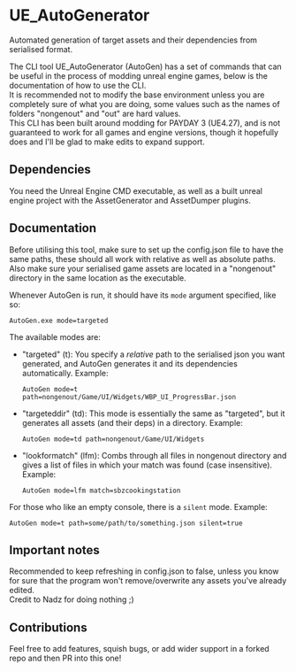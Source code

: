 # UE_AutoGenerator
Automated generation of target assets and their dependencies from serialised format.

The CLI tool UE_AutoGenerator (AutoGen) has a set of commands that can be useful in the process of modding unreal engine games, below is the documentation of how to use the CLI.  
It is recommended not to modify the base environment unless you are completely sure of what you are doing, some values such as the names of folders "nongenout" and "out" are hard values.  
This CLI has been built around modding for PAYDAY 3 (UE4.27), and is not guaranteed to work for all games and engine versions, though it hopefully does and I'll be glad to make edits to expand support.

## Dependencies
You need the Unreal Engine CMD executable, as well as a built unreal engine project with the AssetGenerator and AssetDumper plugins.

## Documentation
Before utilising this tool, make sure to set up the config.json file to have the same paths, these should all work with relative as well as absolute paths.  
Also make sure your serialised game assets are located in a "nongenout" directory in the same location as the executable.

Whenever AutoGen is run, it should have its `mode` argument specified, like so:
```
AutoGen.exe mode=targeted
```
The available modes are:
 - "targeted" (t): You specify a *relative* path to the serialised json you want generated, and AutoGen generates it and its dependencies automatically. Example:
    ```
    AutoGen mode=t path=nongenout/Game/UI/Widgets/WBP_UI_ProgressBar.json
    ```
 - "targeteddir" (td): This mode is essentially the same as "targeted", but it generates all assets (and their deps) in a directory. Example:
    ```
    AutoGen mode=td path=nongenout/Game/UI/Widgets
    ```
 - "lookformatch" (lfm): Combs through all files in nongenout directory and gives a list of files in which your match was found (case insensitive). Example:
    ```
    AutoGen mode=lfm match=sbzcookingstation
    ```
For those who like an empty console, there is a `silent` mode. Example:  
```
AutoGen mode=t path=some/path/to/something.json silent=true
```

## Important notes
Recommended to keep refreshing in config.json to false, unless you know for sure that the program won't remove/overwrite any assets you've already edited.  
Credit to Nadz for doing nothing ;)

## Contributions
Feel free to add features, squish bugs, or add wider support in a forked repo and then PR into this one!